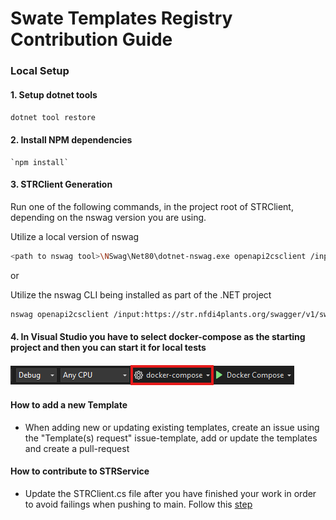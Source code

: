 # Swate Templates Registry Contribution Guide

### Local Setup

#### 1. Setup dotnet tools

   `dotnet tool restore`

#### 2. Install NPM dependencies
   
    `npm install`

#### 3. STRClient Generation

Run one of the following commands, in the project root of STRClient, depending on the nswag version you are using.

Utilize a local version of nswag

```bash
<path to nswag tool>\NSwag\Net80\dotnet-nswag.exe openapi2csclient /input:https://str.nfdi4plants.org/swagger/v1/swagger.json /namespace:STRClient /output:STRClient.cs
```

or

Utilize the nswag CLI being installed as part of the .NET project

```bash
nswag openapi2csclient /input:https://str.nfdi4plants.org/swagger/v1/swagger.json /output:STRClient.cs /namespace:STRClient
```

#### 4. In Visual Studio you have to select docker-compose as the starting project and then you can start it for local tests

![Logo](../img/SelectDockerDesktop.png)

#### How to add a new Template

* When adding new or updating existing templates, create an issue using the "Template(s) request" issue-template, add or update the templates and create a pull-request

#### How to contribute to STRService

* Update the STRClient.cs file after you have finished your work in order to avoid failings when pushing to main. Follow this [step](#3-strclient-generation)
